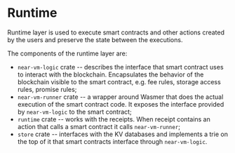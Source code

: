 # Runtime

Runtime layer is used to execute smart contracts and other actions created by the users and preserve the state between the executions.

The components of the runtime layer are:
* `near-vm-logic` crate -- describes the interface that smart contract uses to interact with the blockchain.
Encapsulates the behavior of the blockchain visible to the smart contract, e.g. fee rules, storage access rules, promise rules;
* `near-vm-runner` crate -- a wrapper around Wasmer that does the actual execution of the smart contract code. It exposes the
interface provided by `near-vm-logic` to the smart contract;
* `runtime` crate -- works with the receipts. When receipt contains an action that calls a smart contract it calls
`near-vm-runner`;
* `store` crate -- interfaces with the KV databases and implements a trie on the top of it that smart contracts interface
through `near-vm-logic`.
